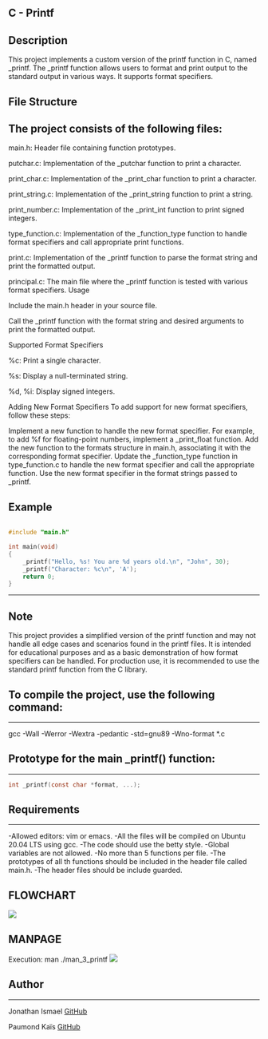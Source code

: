 ## C - Printf 
## Description
This project implements a custom version of the printf function in C, named _printf. The _printf function allows users to format and print output to the standard output in various ways. It supports format specifiers. 

## File Structure
## The project consists of the following files:

main.h: Header file containing function prototypes.

putchar.c: Implementation of the _putchar function to print a character.

print_char.c: Implementation of the _print_char function to print a character.

print_string.c: Implementation of the _print_string function to print a string.

print_number.c: Implementation of the _print_int function to print signed integers.

type_function.c: Implementation of the _function_type function to handle format specifiers and call appropriate print functions.

print.c: Implementation of the _printf function to parse the format string and print the formatted output.

principal.c: The main file where the _printf function is tested with various format specifiers.
Usage

Include the main.h header in your source file.

Call the _printf function with the format string and desired arguments to print the formatted output.

Supported Format Specifiers

%c: Print a single character.

%s: Display a null-terminated string.

%d, %i: Display signed integers.

Adding New Format Specifiers
To add support for new format specifiers, follow these steps:

Implement a new function to handle the new format specifier. For example, to add %f for floating-point numbers, implement a _print_float function.
Add the new function to the formats structure in main.h, associating it with the corresponding format specifier.
Update the _function_type function in type_function.c to handle the new format specifier and call the appropriate function.
Use the new format specifier in the format strings passed to _printf.

## Example 
```c

#include "main.h"

int main(void)
{
    _printf("Hello, %s! You are %d years old.\n", "John", 30);
    _printf("Character: %c\n", 'A');
    return 0;
}
```
---

## Note
This project provides a simplified version of the printf function and may not handle all edge cases and scenarios found in the printf files. It is intended for educational purposes and as a basic demonstration of how format specifiers can be handled. For production use, it is recommended to use the standard printf function from the C library.


 ## To compile the project, use the following command:
 -----
 
gcc -Wall -Werror -Wextra -pedantic -std=gnu89 -Wno-format *.c


## Prototype for the main _printf() function:

---
```c
int _printf(const char *format, ...);
```

## Requirements
---

-Allowed editors: vim or emacs.
-All the files will be compiled on Ubuntu 20.04 LTS using gcc.
-The code should use the betty style.
-Global variables are not allowed.
-No more than 5 functions per file.
-The prototypes of all th functions should be included in the header file called main.h.
-The header files should be include guarded.

## FLOWCHART

<img src="https://github.com/Jonathan-Ismael/holbertonschool-printf/blob/main/Diagramme.png?raw=true">

## MANPAGE
Execution: man ./man_3_printf
<img src="https://github.com/Jonathan-Ismael/holbertonschool-printf/blob/main/MAN_PAGE.png?raw=true">



## Author
---

Jonathan Ismael [GitHub](https://github.com/Jonathan-Ismael)

Paumond Kaïs [GitHub](https://github.com/kjuarez38)
